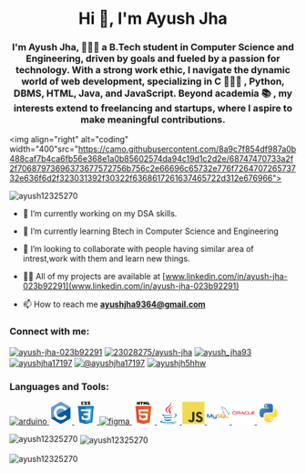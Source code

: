 <h1 align="center">Hi 👋, I'm Ayush Jha</h1>
<h3 align="center">I'm Ayush Jha, 👨🏻‍🎓 a B.Tech student in Computer Science and Engineering, driven by goals and fueled by a passion for technology. With a strong work ethic, I navigate the dynamic world of web development, specializing in C 👨🏻‍💻 , Python, DBMS, HTML, Java, and JavaScript. Beyond academia 📚 , my interests extend to freelancing and startups, where I aspire to make meaningful contributions.</h3>

<img align="right" alt="coding" width="400"src="https://camo.githubusercontent.com/8a9c7f854df987a0b488caf7b4ca6fb56e368e1a0b85602574da94c19d1c2d2e/68747470733a2f2f70687973696373677572756b756c2e66696c65732e776f726470726573732e636f6d2f323031392f30322f6368617261637465722d312e676966">

<p align="left"> <img src="https://komarev.com/ghpvc/?username=ayush12325270&label=Profile%20views&color=0e75b6&style=flat" alt="ayush12325270" /> </p>

- 🔭 I’m currently working on my DSA skills.

- 🌱 I’m currently learning Btech in Computer Science and Engineering

- 👯 I’m looking to collaborate with people having similar area of intrest,work with them and learn new things.

- 👨‍💻 All of my projects are available at [www.linkedin.com/in/ayush-jha-023b92291](www.linkedin.com/in/ayush-jha-023b92291)

- 📫 How to reach me **ayushjha9364@gmail.com**

<h3 align="left">Connect with me:</h3>
<p align="left">
<a href="https://linkedin.com/in/ayush-jha-023b92291" target="blank"><img align="center" src="https://raw.githubusercontent.com/rahuldkjain/github-profile-readme-generator/master/src/images/icons/Social/linked-in-alt.svg" alt="ayush-jha-023b92291" height="30" width="40" /></a>
<a href="https://stackoverflow.com/users/23028275/ayush-jha" target="blank"><img align="center" src="https://raw.githubusercontent.com/rahuldkjain/github-profile-readme-generator/master/src/images/icons/Social/stack-overflow.svg" alt="23028275/ayush-jha" height="30" width="40" /></a>
<a href="https://instagram.com/ayush_jha93" target="blank"><img align="center" src="https://raw.githubusercontent.com/rahuldkjain/github-profile-readme-generator/master/src/images/icons/Social/instagram.svg" alt="ayush_jha93" height="30" width="40" /></a>
<a href="https://www.hackerrank.com/ayushjha17197" target="blank"><img align="center" src="https://raw.githubusercontent.com/rahuldkjain/github-profile-readme-generator/master/src/images/icons/Social/hackerrank.svg" alt="ayushjha17197" height="30" width="40" /></a>
<a href="https://www.hackerearth.com/@ayushjha17197" target="blank"><img align="center" src="https://raw.githubusercontent.com/rahuldkjain/github-profile-readme-generator/master/src/images/icons/Social/hackerearth.svg" alt="@ayushjha17197" height="30" width="40" /></a>
<a href="https://auth.geeksforgeeks.org/user/ayushjh5hhw" target="blank"><img align="center" src="https://raw.githubusercontent.com/rahuldkjain/github-profile-readme-generator/master/src/images/icons/Social/geeks-for-geeks.svg" alt="ayushjh5hhw" height="30" width="40" /></a>
</p>

<h3 align="left">Languages and Tools:</h3>
<p align="left"> <a href="https://www.arduino.cc/" target="_blank" rel="noreferrer"> <img src="https://cdn.worldvectorlogo.com/logos/arduino-1.svg" alt="arduino" width="40" height="40"/> </a> <a href="https://www.cprogramming.com/" target="_blank" rel="noreferrer"> <img src="https://raw.githubusercontent.com/devicons/devicon/master/icons/c/c-original.svg" alt="c" width="40" height="40"/> </a> <a href="https://www.w3schools.com/css/" target="_blank" rel="noreferrer"> <img src="https://raw.githubusercontent.com/devicons/devicon/master/icons/css3/css3-original-wordmark.svg" alt="css3" width="40" height="40"/> </a> <a href="https://www.figma.com/" target="_blank" rel="noreferrer"> <img src="https://www.vectorlogo.zone/logos/figma/figma-icon.svg" alt="figma" width="40" height="40"/> </a> <a href="https://www.w3.org/html/" target="_blank" rel="noreferrer"> <img src="https://raw.githubusercontent.com/devicons/devicon/master/icons/html5/html5-original-wordmark.svg" alt="html5" width="40" height="40"/> </a> <a href="https://www.java.com" target="_blank" rel="noreferrer"> <img src="https://raw.githubusercontent.com/devicons/devicon/master/icons/java/java-original.svg" alt="java" width="40" height="40"/> </a> <a href="https://developer.mozilla.org/en-US/docs/Web/JavaScript" target="_blank" rel="noreferrer"> <img src="https://raw.githubusercontent.com/devicons/devicon/master/icons/javascript/javascript-original.svg" alt="javascript" width="40" height="40"/> </a> <a href="https://www.mysql.com/" target="_blank" rel="noreferrer"> <img src="https://raw.githubusercontent.com/devicons/devicon/master/icons/mysql/mysql-original-wordmark.svg" alt="mysql" width="40" height="40"/> </a> <a href="https://www.oracle.com/" target="_blank" rel="noreferrer"> <img src="https://raw.githubusercontent.com/devicons/devicon/master/icons/oracle/oracle-original.svg" alt="oracle" width="40" height="40"/> </a> <a href="https://www.python.org" target="_blank" rel="noreferrer"> <img src="https://raw.githubusercontent.com/devicons/devicon/master/icons/python/python-original.svg" alt="python" width="40" height="40"/> </a> </p>

<p><img align="left" src="https://github-readme-stats.vercel.app/api/top-langs?username=ayush12325270&show_icons=true&locale=en&layout=compact" alt="ayush12325270" /></p>

<p>&nbsp;<img align="center" src="https://github-readme-stats.vercel.app/api?username=ayush12325270&show_icons=true&locale=en" alt="ayush12325270" /></p>

<p><img align="center" src="https://github-readme-streak-stats.herokuapp.com/?user=ayush12325270&" alt="ayush12325270" /></p>
